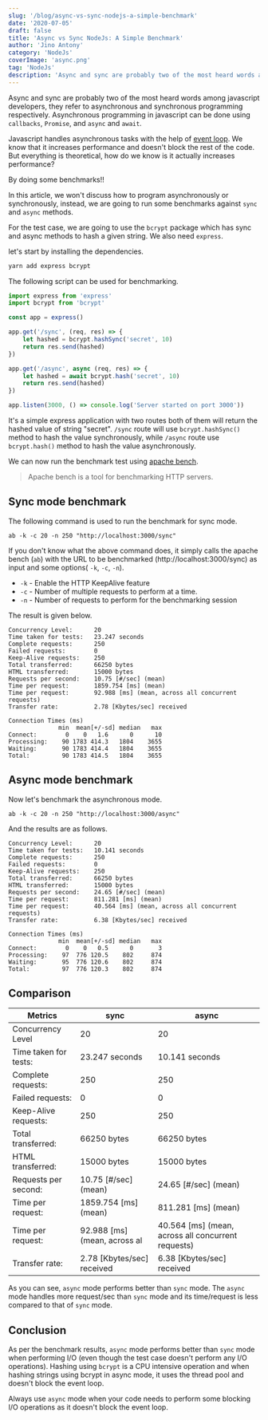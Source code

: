 ```yaml
---
slug: '/blog/async-vs-sync-nodejs-a-simple-benchmark'
date: '2020-07-05'
draft: false
title: 'Async vs Sync NodeJs: A Simple Benchmark'
author: 'Jino Antony'
category: 'NodeJs'
coverImage: 'async.png'
tag: 'NodeJs'
description: 'Async and sync are probably two of the most heard words among javascript developers, they refer to asynchronous and synchronous programming respectively. But how do they differ in performance? Here is a simple async vs sync benchmark.'
---
```


Async and sync are probably two of the most heard words among javascript developers, they refer to asynchronous and synchronous programming respectively. Asynchronous programming in javascript can be done using `callbacks`, `Promise`, and `async` and `await`.

Javascript handles asynchronous tasks with the help of [event loop](https://developer.mozilla.org/en-US/docs/Web/JavaScript/EventLoop). We know that it increases performance and doesn't block the rest of the code. But everything is theoretical, how do we know is it actually increases performance?

By doing some benchmarks!!

In this article, we won't discuss how to program asynchronously or synchronously, instead, we are going to run some benchmarks against `sync` and `async` methods.

For the test case, we are going to use the `bcrypt` package which has sync and async methods to hash a given string. We also need `express`.

let's start by installing the dependencies.

```bash
yarn add express bcrypt
```

The following script can be used for benchmarking.

```js
import express from 'express'
import bcrypt from 'bcrypt'

const app = express()

app.get('/sync', (req, res) => {
    let hashed = bcrypt.hashSync('secret', 10)
    return res.send(hashed)
})

app.get('/async', async (req, res) => {
    let hashed = await bcrypt.hash('secret', 10)
    return res.send(hashed)
})

app.listen(3000, () => console.log('Server started on port 3000'))
```

It's a simple express application with two routes both of them will return the hashed value of string "secret". `/sync` route will use `bcrypt.hashSync()` method to hash the value synchronously, while `/async` route use `bcrypt.hash()` method to hash the value asynchronously.

We can now run the benchmark test using [apache bench](https://httpd.apache.org/docs/2.4/programs/ab.html).

> Apache bench is a tool for benchmarking HTTP servers.

## Sync mode benchmark

The following command is used to run the benchmark for sync mode.

```shell
ab -k -c 20 -n 250 "http://localhost:3000/sync"
```

If you don't know what the above command does, it simply calls the apache bench (`ab`) with the URL to be benchmarked (http://localhost:3000/sync) as input and some options( `-k`, `-c`, `-n`).

- `-k` - Enable the HTTP KeepAlive feature
- `-c` - Number of multiple requests to perform at a time.
- `-n` - Number of requests to perform for the benchmarking session

The result is given below.

```text
Concurrency Level:      20
Time taken for tests:   23.247 seconds
Complete requests:      250
Failed requests:        0
Keep-Alive requests:    250
Total transferred:      66250 bytes
HTML transferred:       15000 bytes
Requests per second:    10.75 [#/sec] (mean)
Time per request:       1859.754 [ms] (mean)
Time per request:       92.988 [ms] (mean, across all concurrent requests)
Transfer rate:          2.78 [Kbytes/sec] received

Connection Times (ms)
              min  mean[+/-sd] median   max
Connect:        0    0   1.6      0      10
Processing:    90 1783 414.3   1804    3655
Waiting:       90 1783 414.4   1804    3655
Total:         90 1783 414.5   1804    3655
```

## Async mode benchmark

Now let's benchmark the asynchronous mode.

```shell
ab -k -c 20 -n 250 "http://localhost:3000/async"
```

And the results are as follows.

```text
Concurrency Level:      20
Time taken for tests:   10.141 seconds
Complete requests:      250
Failed requests:        0
Keep-Alive requests:    250
Total transferred:      66250 bytes
HTML transferred:       15000 bytes
Requests per second:    24.65 [#/sec] (mean)
Time per request:       811.281 [ms] (mean)
Time per request:       40.564 [ms] (mean, across all concurrent requests)
Transfer rate:          6.38 [Kbytes/sec] received

Connection Times (ms)
              min  mean[+/-sd] median   max
Connect:        0    0   0.5      0       3
Processing:    97  776 120.5    802     874
Waiting:       95  776 120.6    802     874
Total:         97  776 120.3    802     874
```

## Comparison

| Metrics               | sync                         | async                                              |
|-----------------------|------------------------------|----------------------------------------------------|
| Concurrency Level     | 20                           | 20                                                 |
| Time taken for tests: | 23.247 seconds               | 10.141 seconds                                     |
| Complete requests:    | 250                          | 250                                                |
| Failed requests:      | 0                            | 0                                                  |
| Keep-Alive requests:  | 250                          | 250                                                |
| Total transferred:    | 66250 bytes                  | 66250 bytes                                        |
| HTML transferred:     | 15000 bytes                  | 15000 bytes                                        |
| Requests per second:  | 10.75 [#/sec] (mean)         | 24.65 [#/sec] (mean)                               |
| Time per request:     | 1859.754 [ms] (mean)         | 811.281 [ms] (mean)                                |
| Time per request:     | 92.988 [ms] (mean, across al | 40.564 [ms] (mean, across all concurrent requests) |
| Transfer rate:        | 2.78 [Kbytes/sec] received   | 6.38 [Kbytes/sec] received                         |

As you can see, `async` mode performs better than `sync` mode. The `async` mode handles more request/sec than `sync` mode and its time/request is less compared to that of `sync` mode.

## Conclusion

As per the benchmark results, `async` mode performs better than `sync` mode when performing I/O (even though the test case doesn't perform any I/O operations). Hashing using `bcrypt` is a CPU intensive operation and when hashing strings using bcrypt in async mode, it uses the thread pool and doesn't block the event loop.

Always use `async` mode when your code needs to perform some blocking I/O operations as it doesn't block the event loop.